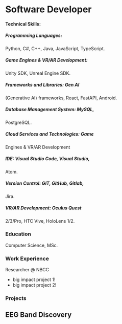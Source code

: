 # Software Developer

#### Technical Skills: 
##### Programming Languages: 
Python, C#, 
C++, Java, JavaScript, TypeScript.
##### Game Engines & VR/AR Development: 
Unity SDK, Unreal Engine SDK.
##### Frameworks and Libraries: Gen AI 
(Generative AI) frameworks, React, 
FastAPI, Android.
##### Database Management System: MySQL, 
PostgreSQL.
##### Cloud Services and Technologies: Game 
Engines & VR/AR Development
##### IDE: Visual Studio Code, Visual Studio, 
Atom.
##### Version Control: GIT, GitHub, Gitlab, 
Jira.
##### VR/AR Development: Oculus Quest 
2/3/Pro, HTC Vive, HoloLens 1/2.

### Education
Computer Science, MSc.

### Work Experience
Researcher @ NBCC
- big impact project 1!
- big impact project 2!

### Projects
EEG Band Discovery
-

